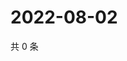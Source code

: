 # 2022-08-02

共 0 条

<!-- BEGIN WEIBO -->
<!-- 最后更新时间 Tue Aug 02 2022 17:00:45 GMT+0800 (China Standard Time) -->

<!-- END WEIBO -->
